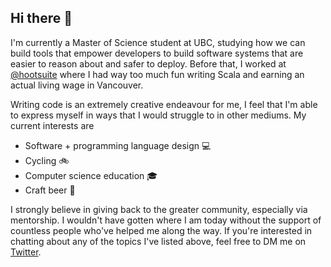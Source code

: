 ## Hi there 👋

I'm currently a Master of Science student at UBC, studying how we can build tools that empower developers to build software systems that are easier to reason about and safer to deploy. Before that, I worked at [@hootsuite](https://hootsuite.com/) where I had way too much fun writing Scala and earning an actual living wage in Vancouver.

Writing code is an extremely creative endeavour for me, I feel that I'm able to express myself in ways that I would struggle to in other mediums. My current interests are
* Software + programming language design 💻
* Cycling 🚲
* Computer science education 🎓 
* Craft beer 🍺

I strongly believe in giving back to the greater community, especially via mentorship. I wouldn't have gotten where I am today without the support of countless people who've helped me along the way. If you're interested in chatting about any of the topics I've listed above, feel free to DM me on [Twitter](https://twitter.com/yoo_hoo_yoo).
